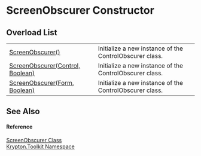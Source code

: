 # ScreenObscurer Constructor


## Overload List
<table>
<tr>
<td><a href="ad7bac5a-0749-8b44-3b17-9b6aed8673c0.md">ScreenObscurer()</a></td>
<td>Initialize a new instance of the ControlObscurer class.</td></tr>
<tr>
<td><a href="fdd71c48-381b-85f0-9337-d7bf14ba1193.md">ScreenObscurer(Control, Boolean)</a></td>
<td>Initialize a new instance of the ControlObscurer class.</td></tr>
<tr>
<td><a href="dc953788-d027-6fc0-271b-989fa8afe7a1.md">ScreenObscurer(Form, Boolean)</a></td>
<td>Initialize a new instance of the ControlObscurer class.</td></tr>
</table>

## See Also


#### Reference
<a href="f5d6ea42-c5e4-29e5-dd8f-becd8e829fb4.md">ScreenObscurer Class</a>  
<a href="79d2eac2-21f4-54ff-7552-b20c33c30600.md">Krypton.Toolkit Namespace</a>  
